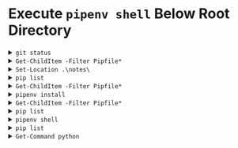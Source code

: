 # Execute `pipenv shell` Below Root Directory

<details>
<summary><code>git status</code></summary>

    PS C:\Users\Bruce\Programming\FlynntKnapp-django-starter-compare> git status
    On branch main
    Your branch is up to date with 'origin/main'.

    nothing to commit, working tree clean
    PS C:\Users\Bruce\Programming\FlynntKnapp-django-starter-compare>
</details>

<details>
<summary><code>Get-ChildItem -Filter Pipfile*</code></summary>

    PS C:\Users\Bruce\Programming\FlynntKnapp-django-starter-compare> Get-ChildItem -Filter Pipfile*

        Directory: C:\Users\Bruce\Programming\FlynntKnapp-django-starter-compare

    Mode                 LastWriteTime         Length Name
    ----                 -------------         ------ ----
    -a---          2022-09-05    09:46            168 Pipfile
    -a---          2022-09-05    09:46           1828 Pipfile.lock

    PS C:\Users\Bruce\Programming\FlynntKnapp-django-starter-compare>
</details>

<details>
<summary><code>Set-Location .\notes\</code></summary>

    PS C:\Users\Bruce\Programming\FlynntKnapp-django-starter-compare> Set-Location .\notes\
    PS C:\Users\Bruce\Programming\FlynntKnapp-django-starter-compare\notes>
</details>

<details>
<summary><code>pip list</code></summary>

    PS C:\Users\Bruce\Programming\FlynntKnapp-django-starter-compare\notes> pip list
    Package             Version
    ------------------- -----------
    asgiref             3.5.2
    certifi             2022.5.18.1
    charset-normalizer  2.0.12
    click               8.1.3
    colorama            0.4.5
    distlib             0.3.4
    Django              4.0
    djangorestframework 3.13.1
    filelock            3.7.1
    Flask               2.2.2
    idna                3.3
    itsdangerous        2.1.2
    Jinja2              3.1.2
    MarkupSafe          2.1.1
    pip                 22.2.2
    pipenv              2022.8.24
    platformdirs        2.5.2
    pytz                2022.2.1
    requests            2.28.0
    setuptools          63.2.0
    six                 1.16.0
    sqlparse            0.4.2
    tzdata              2022.2
    urllib3             1.26.9
    virtualenv          20.14.1
    virtualenv-clone    0.5.7
    Werkzeug            2.2.2
    PS C:\Users\Bruce\Programming\FlynntKnapp-django-starter-compare\notes>
</details>

<details>
<summary><code>Get-ChildItem -Filter Pipfile*</code></summary>

    PS C:\Users\Bruce\Programming\FlynntKnapp-django-starter-compare\notes> Get-ChildItem -Filter Pipfile*
    PS C:\Users\Bruce\Programming\FlynntKnapp-django-starter-compare\notes>
</details>

<details>
<summary><code>pipenv install</code></summary>

    PS C:\Users\Bruce\Programming\FlynntKnapp-django-starter-compare\notes> pipenv install
    Creating a virtualenv for this project...
    Pipfile: C:\Users\Bruce\Programming\FlynntKnapp-django-starter-compare\Pipfile
    Using C:/Users/Bruce/AppData/Local/Programs/Python/Python310/python.exe (3.10.6) to create virtualenv...
    [  ==] Creating virtual environment...created virtual environment CPython3.10.6.final.0-64 in 355ms
      creator CPython3Windows(dest=C:\Users\Bruce\.virtualenvs\FlynntKnapp-django-starter-compare-sQJBsmvc, clear=False, no_vcs_ignore=False, global=False)
      seeder FromAppData(download=False, pip=bundle, setuptools=bundle, wheel=bundle, via=copy, app_data_dir=C:\Users\Bruce\AppData\Local\pypa\virtualenv)
        added seed packages: pip==22.2.2, setuptools==63.4.3, wheel==0.37.1
      activators BashActivator,BatchActivator,FishActivator,NushellActivator,PowerShellActivator,PythonActivator

    Successfully created virtual environment!
    Virtualenv location: C:\Users\Bruce\.virtualenvs\FlynntKnapp-django-starter-compare-sQJBsmvc
    Installing dependencies from Pipfile.lock (036cf0)...
      ================================ 4/4 - 00:00:08
    To activate this project's virtualenv, run pipenv shell.
    Alternatively, run a command inside the virtualenv with pipenv run.
    PS C:\Users\Bruce\Programming\FlynntKnapp-django-starter-compare\notes>
</details>

<details>
<summary><code>Get-ChildItem -Filter Pipfile*</code></summary>

    PS C:\Users\Bruce\Programming\FlynntKnapp-django-starter-compare\notes> Get-ChildItem -Filter Pipfile*
    PS C:\Users\Bruce\Programming\FlynntKnapp-django-starter-compare\notes>
</details>

<details>
<summary><code>pip list</code></summary>

    PS C:\Users\Bruce\Programming\FlynntKnapp-django-starter-compare\notes> pip list
    Package             Version
    ------------------- -----------
    asgiref             3.5.2
    certifi             2022.5.18.1
    charset-normalizer  2.0.12
    click               8.1.3
    colorama            0.4.5
    distlib             0.3.4
    Django              4.0
    djangorestframework 3.13.1
    filelock            3.7.1
    Flask               2.2.2
    idna                3.3
    itsdangerous        2.1.2
    Jinja2              3.1.2
    MarkupSafe          2.1.1
    pip                 22.2.2
    pipenv              2022.8.24
    platformdirs        2.5.2
    pytz                2022.2.1
    requests            2.28.0
    setuptools          63.2.0
    six                 1.16.0
    sqlparse            0.4.2
    tzdata              2022.2
    urllib3             1.26.9
    virtualenv          20.14.1
    virtualenv-clone    0.5.7
    Werkzeug            2.2.2
    PS C:\Users\Bruce\Programming\FlynntKnapp-django-starter-compare\notes>
</details>

<details>
<summary><code>pipenv shell</code></summary>

    PS C:\Users\Bruce\Programming\FlynntKnapp-django-starter-compare\notes> pipenv shell
    Launching subshell in virtual environment...
    PowerShell 7.2.6
    Copyright (c) Microsoft Corporation.

    https://aka.ms/powershell
    Type 'help' to get help.

    PS C:\Users\Bruce\Programming\FlynntKnapp-django-starter-compare>
</details>

<details>
<summary><code>pip list</code></summary>

    PS C:\Users\Bruce\Programming\FlynntKnapp-django-starter-compare> pip list
    Package    Version
    ---------- -------
    asgiref    3.5.2
    Django     4.0
    pip        22.2.2
    setuptools 63.4.3
    sqlparse   0.4.2
    tzdata     2022.2
    wheel      0.37.1
    PS C:\Users\Bruce\Programming\FlynntKnapp-django-starter-compare>
</details>

<details>
<summary><code>Get-Command python</code></summary>

    PS C:\Users\Bruce\Programming\FlynntKnapp-django-starter-compare> Get-Command python

    CommandType     Name                                               Version    Source
    -----------     ----                                               -------    ------
    Application     python.exe                                         3.10.6150… C:\Users\Bruce\.virtualenvs\FlynntKnapp-django-starter-compare-sQJBsmvc\Scripts\python.exe

    PS C:\Users\Bruce\Programming\FlynntKnapp-django-starter-compare>
</details>
